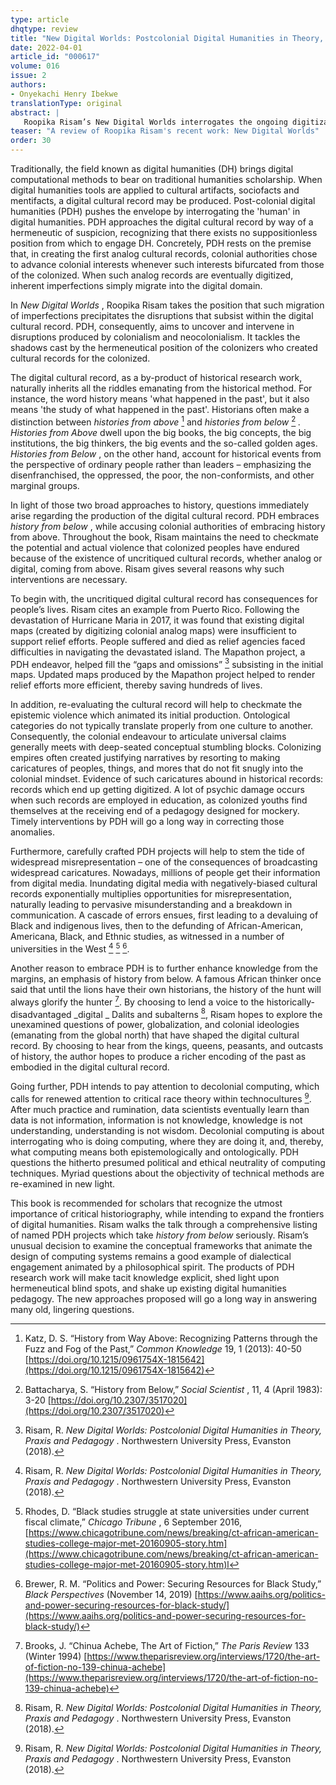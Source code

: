 ```yaml
---
type: article
dhqtype: review
title: "New Digital Worlds: Postcolonial Digital Humanities in Theory, Praxis and Pedagogy"
date: 2022-04-01
article_id: "000617"
volume: 016
issue: 2
authors:
- Onyekachi Henry Ibekwe
translationType: original
abstract: |
   Roopika Risam’s New Digital Worlds interrogates the ongoing digitization of analog cultural records that came into existence during colonial times. Risam contends that the processes which produced the initial analog records were often animated by a mix of ethical egoism, racial bias and cultural caricature. Risam proposes a way out by embracing decolonial computing: a spectrum of techniques that seek to elevate historically-disadvantaged worldviews. Risam hopes to employ interventionist data approaches to address the challenges brought to bear upon peoples continually affected by colonial aggression.
teaser: "A review of Roopika Risam's recent work: New Digital Worlds"
order: 30
---
```

  
Traditionally, the field known as digital humanities (DH) brings digital computational methods to bear on traditional humanities scholarship. When digital humanities tools are applied to cultural artifacts, sociofacts and mentifacts, a digital cultural record may be produced. Post-colonial digital humanities (PDH) pushes the envelope by interrogating the 'human' in digital humanities. PDH approaches the digital cultural record by way of a hermeneutic of suspicion, recognizing that there exists no suppositionless position from which to engage DH. Concretely, PDH rests on the premise that, in creating the first analog cultural records, colonial authorities chose to advance colonial interests whenever such interests bifurcated from those of the colonized. When such analog records are eventually digitized, inherent imperfections simply migrate into the digital domain. 
  
In  _New Digital Worlds_ , Roopika Risam takes the position that such migration of imperfections precipitates the disruptions that subsist within the digital cultural record. PDH, consequently, aims to uncover and intervene in disruptions produced by colonialism and neocolonialism. It tackles the shadows cast by the hermeneutical position of the colonizers who created cultural records for the colonized. 
  
The digital cultural record, as a by-product of historical research work, naturally inherits all the riddles emanating from the historical method. For instance, the word history means 'what happened in the past', but it also means 'the study of what happened in the past'. Historians often make a distinction between  _histories from above_   [^katz2013] and  _histories from below_   [^bhattacharya1983]   _. Histories from Above_  dwell upon the big books, the big concepts, the big institutions, the big thinkers, the big events and the so-called golden ages.  _Histories from Below_ , on the other hand, account for historical events from the perspective of ordinary people rather than leaders – emphasizing the disenfranchised, the oppressed, the poor, the non-conformists, and other marginal groups.
  
In light of those two broad approaches to history, questions immediately arise regarding the production of the digital cultural record. PDH embraces  _history from below_ , while accusing colonial authorities of embracing history from above. Throughout the book, Risam maintains the need to checkmate the potential and actual violence that colonized peoples have endured because of the existence of uncritiqued cultural records, whether analog or digital, coming from above. Risam gives several reasons why such interventions are necessary. 
  
To begin with, the uncritiqued digital cultural record has consequences for people’s lives. Risam cites an example from Puerto Rico. Following the devastation of Hurricane Maria in 2017, it was found that existing digital maps (created by digitizing colonial analog maps) were insufficient to support relief efforts. People suffered and died as relief agencies faced difficulties in navigating the devastated island. The Mapathon project, a PDH endeavor, helped fill the  “gaps and omissions”   [^risam2018] subsisting in the initial maps. Updated maps produced by the Mapathon project helped to render relief efforts more efficient, thereby saving hundreds of lives.
  
In addition, re-evaluating the cultural record will help to checkmate the epistemic violence which animated its initial production. Ontological categories do not typically translate properly from one culture to another. Consequently, the colonial endeavour to articulate universal claims generally meets with deep-seated conceptual stumbling blocks. Colonizing empires often created justifying narratives by resorting to making caricatures of peoples, things, and mores that do not fit snugly into the colonial mindset. Evidence of such caricatures abound in historical records: records which end up getting digitized. A lot of psychic damage occurs when such records are employed in education, as colonized youths find themselves at the receiving end of a pedagogy designed for mockery. Timely interventions by PDH will go a long way in correcting those anomalies.
  
Furthermore, carefully crafted PDH projects will help to stem the tide of widespread misrepresentation – one of the consequences of broadcasting widespread caricatures. Nowadays, millions of people get their information from digital media. Inundating digital media with negatively-biased cultural records exponentially multiplies opportunities for misrepresentation, naturally leading to pervasive misunderstanding and a breakdown in communication. A cascade of errors ensues, first leading to a devaluing of Black and indigenous lives, then to the defunding of African-American, Americana, Black, and Ethnic studies, as witnessed in a number of universities in the West [^risam2018]  [^rhodes2016]  [^brewer2019]. 
  
Another reason to embrace PDH is to further enhance knowledge from the margins, an emphasis of history from below. A famous African thinker once said that until the lions have their own historians, the history of the hunt will always glorify the hunter [^brooks1994]. By choosing to lend a voice to the historically-disadvantaged  _digital _ Dalits and subalterns [^risam2018], Risam hopes to explore the unexamined questions of power, globalization, and colonial ideologies (emanating from the global north) that have shaped the digital cultural record. By choosing to hear from the kings, queens, peasants, and outcasts of history, the author hopes to produce a richer encoding of the past as embodied in the digital cultural record.
  
Going further, PDH intends to pay attention to decolonial computing, which calls for renewed attention to critical race theory within technocultures [^risam2018]. After much practice and rumination, data scientists eventually learn than data is not information, information is not knowledge, knowledge is not understanding, understanding is not wisdom. Decolonial computing is about interrogating who is doing computing, where they are doing it, and, thereby, what computing means both epistemologically and ontologically. PDH questions the hitherto presumed political and ethical neutrality of computing techniques. Myriad questions about the objectivity of technical methods are re-examined in new light.
  
This book is recommended for scholars that recognize the utmost importance of critical historiography, while intending to expand the frontiers of digital humanities. Risam walks the talk through a comprehensive listing of named PDH projects which take  _history from below_  seriously. Risam’s unusual decision to examine the conceptual frameworks that animate the design of computing systems remains a good example of dialectical engagement animated by a philosophical spirit. The products of PDH research work will make tacit knowledge explicit, shed light upon hermeneutical blind spots, and shake up existing digital humanities pedagogy. The new approaches proposed will go a long way in answering many old, lingering questions. 
    
[^bhattacharya1983]:  Battacharya, S.  “History from Below,”    _Social Scientist_ , 11, 4 (April 1983): 3-20 [https://doi.org/10.2307/3517020](https://doi.org/10.2307/3517020)  
[^brewer2019]:  Brewer, R. M.  “Politics and Power: Securing Resources for Black Study,”    _Black Perspectives_  (November 14, 2019) [https://www.aaihs.org/politics-and-power-securing-resources-for-black-study/](https://www.aaihs.org/politics-and-power-securing-resources-for-black-study/)  
[^brooks1994]:  Brooks, J.  “Chinua Achebe, The Art of Fiction,”    _The Paris Review_  133 (Winter 1994) [https://www.theparisreview.org/interviews/1720/the-art-of-fiction-no-139-chinua-achebe](https://www.theparisreview.org/interviews/1720/the-art-of-fiction-no-139-chinua-achebe)  
[^katz2013]:  Katz, D. S.  “History from Way Above: Recognizing Patterns through the Fuzz and Fog of the Past,”    _Common Knowledge_  19, 1 (2013): 40-50 [https://doi.org/10.1215/0961754X-1815642](https://doi.org/10.1215/0961754X-1815642)  
[^rhodes2016]:  Rhodes, D.  “Black studies struggle at state universities under current fiscal climate,”    _Chicago Tribune_ , 6 September 2016, [https://www.chicagotribune.com/news/breaking/ct-african-american-studies-college-major-met-20160905-story.htm](https://www.chicagotribune.com/news/breaking/ct-african-american-studies-college-major-met-20160905-story.htm)l  
[^risam2018]:  Risam, R.  _New Digital Worlds: Postcolonial Digital Humanities in Theory, Praxis and Pedagogy_ . Northwestern University Press, Evanston (2018).  